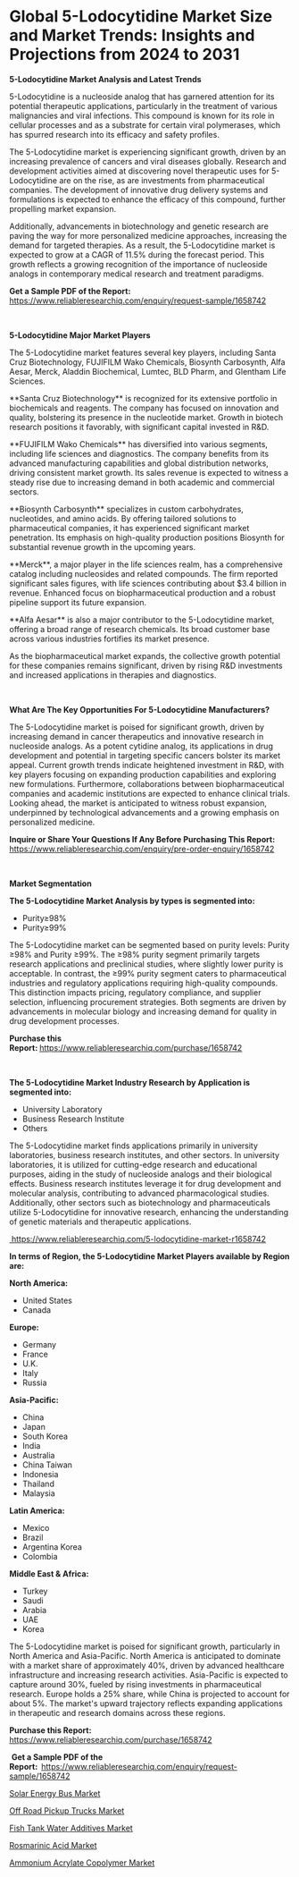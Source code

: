 <p><h1>Global 5-Lodocytidine Market Size and Market Trends: Insights and Projections from 2024 to 2031</h1></p><p><strong>5-Lodocytidine Market Analysis and Latest Trends</strong></p>
<p><p>5-Lodocytidine is a nucleoside analog that has garnered attention for its potential therapeutic applications, particularly in the treatment of various malignancies and viral infections. This compound is known for its role in cellular processes and as a substrate for certain viral polymerases, which has spurred research into its efficacy and safety profiles.</p><p>The 5-Lodocytidine market is experiencing significant growth, driven by an increasing prevalence of cancers and viral diseases globally. Research and development activities aimed at discovering novel therapeutic uses for 5-Lodocytidine are on the rise, as are investments from pharmaceutical companies. The development of innovative drug delivery systems and formulations is expected to enhance the efficacy of this compound, further propelling market expansion.</p><p>Additionally, advancements in biotechnology and genetic research are paving the way for more personalized medicine approaches, increasing the demand for targeted therapies. As a result, the 5-Lodocytidine market is expected to grow at a CAGR of 11.5% during the forecast period. This growth reflects a growing recognition of the importance of nucleoside analogs in contemporary medical research and treatment paradigms.</p></p>
<p><strong>Get a Sample PDF of the Report:&nbsp;</strong> <a href="https://www.reliableresearchiq.com/enquiry/request-sample/1658742?utm_campaign=1876&utm_medium=2&utm_source=Github&utm_content=ia&utm_term=09122024&utm_id=5-lodocytidine">https://www.reliableresearchiq.com/enquiry/request-sample/1658742</a></p>
<p>&nbsp;</p>
<p><strong>5-Lodocytidine Major Market Players</strong></p>
<p><p>The 5-Lodocytidine market features several key players, including Santa Cruz Biotechnology, FUJIFILM Wako Chemicals, Biosynth Carbosynth, Alfa Aesar, Merck, Aladdin Biochemical, Lumtec, BLD Pharm, and Glentham Life Sciences. </p><p>**Santa Cruz Biotechnology** is recognized for its extensive portfolio in biochemicals and reagents. The company has focused on innovation and quality, bolstering its presence in the nucleotide market. Growth in biotech research positions it favorably, with significant capital invested in R&D.</p><p>**FUJIFILM Wako Chemicals** has diversified into various segments, including life sciences and diagnostics. The company benefits from its advanced manufacturing capabilities and global distribution networks, driving consistent market growth. Its sales revenue is expected to witness a steady rise due to increasing demand in both academic and commercial sectors.</p><p>**Biosynth Carbosynth** specializes in custom carbohydrates, nucleotides, and amino acids. By offering tailored solutions to pharmaceutical companies, it has experienced significant market penetration. Its emphasis on high-quality production positions Biosynth for substantial revenue growth in the upcoming years.</p><p>**Merck**, a major player in the life sciences realm, has a comprehensive catalog including nucleosides and related compounds. The firm reported significant sales figures, with life sciences contributing about $3.4 billion in revenue. Enhanced focus on biopharmaceutical production and a robust pipeline support its future expansion.</p><p>**Alfa Aesar** is also a major contributor to the 5-Lodocytidine market, offering a broad range of research chemicals. Its broad customer base across various industries fortifies its market presence. </p><p>As the biopharmaceutical market expands, the collective growth potential for these companies remains significant, driven by rising R&D investments and increased applications in therapies and diagnostics.</p></p>
<p>&nbsp;</p>
<p><strong>What Are The Key Opportunities For 5-Lodocytidine Manufacturers?</strong></p>
<p><p>The 5-Lodocytidine market is poised for significant growth, driven by increasing demand in cancer therapeutics and innovative research in nucleoside analogs. As a potent cytidine analog, its applications in drug development and potential in targeting specific cancers bolster its market appeal. Current growth trends indicate heightened investment in R&D, with key players focusing on expanding production capabilities and exploring new formulations. Furthermore, collaborations between biopharmaceutical companies and academic institutions are expected to enhance clinical trials. Looking ahead, the market is anticipated to witness robust expansion, underpinned by technological advancements and a growing emphasis on personalized medicine.</p></p>
<p><strong>Inquire or Share Your Questions If Any Before Purchasing This Report:</strong> <a href="https://www.reliableresearchiq.com/enquiry/pre-order-enquiry/1658742?utm_campaign=1876&utm_medium=2&utm_source=Github&utm_content=ia&utm_term=09122024&utm_id=5-lodocytidine">https://www.reliableresearchiq.com/enquiry/pre-order-enquiry/1658742</a></p>
<p>&nbsp;</p>
<p><strong>Market Segmentation</strong></p>
<p><strong>The 5-Lodocytidine Market Analysis by types is segmented into:</strong></p>
<p><ul><li>Purity≥98%</li><li>Purity≥99%</li></ul></p>
<p><p>The 5-Lodocytidine market can be segmented based on purity levels: Purity ≥98% and Purity ≥99%. The ≥98% purity segment primarily targets research applications and preclinical studies, where slightly lower purity is acceptable. In contrast, the ≥99% purity segment caters to pharmaceutical industries and regulatory applications requiring high-quality compounds. This distinction impacts pricing, regulatory compliance, and supplier selection, influencing procurement strategies. Both segments are driven by advancements in molecular biology and increasing demand for quality in drug development processes.</p></p>
<p><strong>Purchase this Report:&nbsp;</strong><a href="https://www.reliableresearchiq.com/purchase/1658742?utm_campaign=1876&utm_medium=2&utm_source=Github&utm_content=ia&utm_term=09122024&utm_id=5-lodocytidine">https://www.reliableresearchiq.com/purchase/1658742</a></p>
<p>&nbsp;</p>
<p><strong>The 5-Lodocytidine Market Industry Research by Application is segmented into:</strong></p>
<p><ul><li>University Laboratory</li><li>Business Research Institute</li><li>Others</li></ul></p>
<p><p>The 5-Lodocytidine market finds applications primarily in university laboratories, business research institutes, and other sectors. In university laboratories, it is utilized for cutting-edge research and educational purposes, aiding in the study of nucleoside analogs and their biological effects. Business research institutes leverage it for drug development and molecular analysis, contributing to advanced pharmacological studies. Additionally, other sectors such as biotechnology and pharmaceuticals utilize 5-Lodocytidine for innovative research, enhancing the understanding of genetic materials and therapeutic applications.</p></p>
<p><a href="https://www.reliableresearchiq.com/5-lodocytidine-market-r1658742?utm_campaign=1876&utm_medium=2&utm_source=Github&utm_content=ia&utm_term=09122024&utm_id=5-lodocytidine">&nbsp;https://www.reliableresearchiq.com/5-lodocytidine-market-r1658742</a></p>
<p><strong>In terms of Region, the 5-Lodocytidine Market Players available by Region are:</strong></p>
<p>
    <p> <strong> North America: </strong>
        <ul>
            <li>United States</li>
            <li>Canada</li>
        </ul>
        </p> 
    <p> <strong> Europe: </strong>
        <ul>
            <li>Germany</li>
            <li>France</li>
            <li>U.K.</li>
            <li>Italy</li>
            <li>Russia</li>
        </ul>
        </p> 
    <p> <strong> Asia-Pacific: </strong>
        <ul>
            <li>China</li>
            <li>Japan</li>
            <li>South Korea</li>
            <li>India</li>
            <li>Australia</li>
            <li>China Taiwan</li>
            <li>Indonesia</li>
            <li>Thailand</li>
            <li>Malaysia</li>
        </ul>
        </p> 
    <p> <strong> Latin America: </strong>
        <ul>
            <li>Mexico</li>
            <li>Brazil</li>
            <li>Argentina Korea</li>
            <li>Colombia</li>
        </ul>
        </p> 
    <p> <strong> Middle East & Africa: </strong>
        <ul>
            <li>Turkey</li>
            <li>Saudi</li>
            <li>Arabia</li>
            <li>UAE</li>
            <li>Korea</li>
        </ul>
    </p>
    </p>
<p><p>The 5-Lodocytidine market is poised for significant growth, particularly in North America and Asia-Pacific. North America is anticipated to dominate with a market share of approximately 40%, driven by advanced healthcare infrastructure and increasing research activities. Asia-Pacific is expected to capture around 30%, fueled by rising investments in pharmaceutical research. Europe holds a 25% share, while China is projected to account for about 5%. The market's upward trajectory reflects expanding applications in therapeutic and research domains across these regions.</p></p>
<p><strong>Purchase this Report: </strong><a href="https://www.reliableresearchiq.com/purchase/1658742?utm_campaign=1876&utm_medium=2&utm_source=Github&utm_content=ia&utm_term=09122024&utm_id=5-lodocytidine">https://www.reliableresearchiq.com/purchase/1658742</a></p>
<p>&nbsp;<strong>Get a Sample PDF of the Report:&nbsp;&nbsp;</strong><a href="https://www.reliableresearchiq.com/enquiry/request-sample/1658742?utm_campaign=1876&utm_medium=2&utm_source=Github&utm_content=ia&utm_term=09122024&utm_id=5-lodocytidine">https://www.reliableresearchiq.com/enquiry/request-sample/1658742</a></p>
<p><strong></strong></p>
<p><p><a href="https://www.linkedin.com/pulse/sustainability-trends-solar-energy-bus-industry-market-luvoe?utm_campaign=1876&utm_medium=2&utm_source=Github&utm_content=ia&utm_term=09122024&utm_id=5-lodocytidine">Solar Energy Bus Market</a></p><p><a href="https://www.linkedin.com/pulse/off-road-pickup-trucks-market-forecasted-from-2024-2031-53kje?utm_campaign=1876&utm_medium=2&utm_source=Github&utm_content=ia&utm_term=09122024&utm_id=5-lodocytidine">Off Road Pickup Trucks Market</a></p><p><a href="https://www.linkedin.com/pulse/th-score-market-0ptye?utm_campaign=1876&utm_medium=2&utm_source=Github&utm_content=ia&utm_term=09122024&utm_id=5-lodocytidine">Fish Tank Water Additives Market</a></p><p><a href="https://www.linkedin.com/pulse/th-score-market-0ptye?utm_campaign=1876&utm_medium=2&utm_source=Github&utm_content=ia&utm_term=09122024&utm_id=5-lodocytidine">Rosmarinic Acid Market</a></p><p><a href="https://www.linkedin.com/pulse/th-score-market-0ptye?utm_campaign=1876&utm_medium=2&utm_source=Github&utm_content=ia&utm_term=09122024&utm_id=5-lodocytidine">Ammonium Acrylate Copolymer Market</a></p></p>